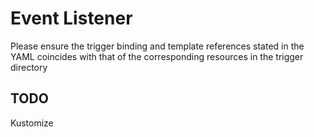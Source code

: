 # Event Listener

Please ensure the trigger binding and template references stated in the YAML coincides with that of the corresponding resources in the trigger directory


## TODO

Kustomize